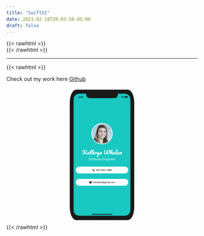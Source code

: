 ```yaml
---
title: "SwiftUI"
date: 2021-02-18T20:03:58-05:00
draft: false
---
```


{{< rawhtml >}}
<br />
{{< /rawhtml >}}

***

{{< rawhtml >}}
<style>
img {
  border-radius: 12%;
  margin: 20px 20px 10px 50px;
}
img.centergif {
  border-radius: 10%;
  width: 170px;
  height: 345px;
  display: block;
  margin-left: auto;
  margin-right: auto;
}
</style>

Check out my work here <a href="https://github.com/katiewhelan/Swift/tree/RealmInsteadofCoreData/SwiftUI/BusinessCard">Github</a>
<br/>
<img src="/images/swift/SwiftUI.png" width ="175" height="355" class="centergif">
{{< /rawhtml >}}
